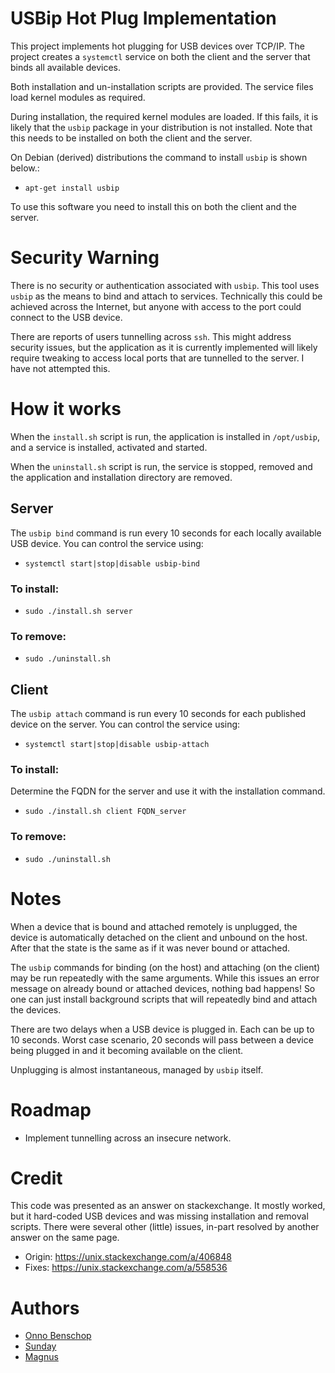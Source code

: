 # USBip Hot Plug Implementation
This project implements hot plugging for USB devices over TCP/IP. The project creates a `systemctl` service on both the client and the server that binds all available devices.

Both installation and un-installation scripts are provided. The service files load kernel modules as required.

During installation, the required kernel modules are loaded. If this fails, it is likely that the `usbip` package in your distribution is not installed. Note that this needs to be installed on both the client and the server.

On Debian (derived) distributions the command to install `usbip` is shown below.:

* `apt-get install usbip`

To use this software you need to install this on both the client and the server.

# Security Warning
There is no security or authentication associated with `usbip`. This tool uses `usbip` as the means to bind and attach to services. Technically this could be achieved across the Internet, but anyone with access to the port could connect to the USB device.

There are reports of users tunnelling across `ssh`. This might address security issues, but the application as it is currently implemented will likely require tweaking to access local ports that are tunnelled to the server. I have not attempted this.

# How it works
When the `install.sh` script is run, the application is installed in `/opt/usbip`, and a service is installed, activated and started.

When the `uninstall.sh` script is run, the service is stopped, removed and the application and installation directory are removed.


## Server
The `usbip bind` command is run every 10 seconds for each locally available USB device. You can control the service using:

* `systemctl start|stop|disable usbip-bind`

### To install:

* `sudo ./install.sh server`

### To remove:

* `sudo ./uninstall.sh`


## Client
The `usbip attach` command is run every 10 seconds for each published device on the server. You can control the service using:

* `systemctl start|stop|disable usbip-attach`

### To install:
Determine the FQDN for the server and use it with the installation command.

* `sudo ./install.sh client FQDN_server`

### To remove:

* `sudo ./uninstall.sh`


# Notes
When a device that is bound and attached remotely is unplugged, the device is automatically detached on the client and unbound on the host. After that the state is the same as if it was never bound or attached.

The `usbip` commands for binding (on the host) and attaching (on the client) may be run repeatedly with the same arguments. While this issues an error message on already bound or attached devices, nothing bad happens! So one can just install background scripts that will repeatedly bind and attach the devices.

There are two delays when a USB device is plugged in. Each can be up to 10 seconds. Worst case scenario, 20 seconds will pass between a device being plugged in and it becoming available on the client.

Unplugging is almost instantaneous, managed by `usbip` itself.

# Roadmap

* Implement tunnelling across an insecure network.

# Credit
This code was presented as an answer on stackexchange. It mostly worked, but it hard-coded USB devices and was missing installation and removal scripts. There were several other (little) issues, in-part resolved by another answer on the same page.

* Origin: https://unix.stackexchange.com/a/406848
* Fixes: https://unix.stackexchange.com/a/558536

# Authors
* [Onno Benschop](mailto:onno@itmaze.com.au)
* [Sunday](https://unix.stackexchange.com/users/43571/sunday)
* [Magnus](https://unix.stackexchange.com/users/387404/magnus)

